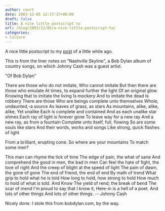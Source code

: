 ```yaml
---
author: court
date: 2003-12-05 12:17:17+00:00
draft: false
title: A nice little postscript to
url: /blog/2003/12/05/a-nice-little-postscript-to/
categories:
- Culture
---
```


A nice little postscript to my [post](http://www.vallentyne.com/family/2003_11_01_archive.htm#107003942795332603) of a little while ago.

This is from the liner notes on "Nashville Skyline", a Bob Dylan album of country songs, on which Johnny Cash was a guest artist.

"Of Bob Dylan"

There are those who do not imitate,
Who cannot imitate
But then there are those who emulate
At times, to expand further the light
Of an original glow.
Knowing that to imitate the living
Is mockery
And to imitate the dead
Is robbery
There are those
Who are beings complete unto themselves
Whole, undaunted,-a source
As leaves of grass, as stars
As mountains, alike, alike, alike,
Yet unalike
Each is complete and contained
And as each unalike star shines
Each ray of light is forever gone
To leave way for a new ray
And a new ray, as from a fountain
Complete unto itself, full, flowing
So are some souls like stars
And their words, works and songs
Like strong, quick flashes of light

From a brilliant, erupting cone.
So where are your mountains
To match some men?

This man can rhyme the tick of time
The edge of pain, the what of sane
And comprehend the good in men, the bad in men
Can feel the hate of fight, the love of right
And the creep of blight at the speed of light
The pain of dawn, the gone of gone
The end of friend, the end of end
By math of trend
What grip to hold what he is told
How long to hold, how strong to hold
How much to hold of what is told.
And Know
The yield of rend; the break of bend
The scar of mend
I'm proud to say that I know it,
Here-in is a hell of a poet.
And lots of other things
And lots of other things.
-- Johnny Cash

Nicely done.  I stole this from bobdylan.com, by the way.
